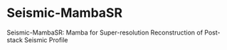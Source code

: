 # Seismic-MambaSR
Seismic-MambaSR: Mamba for Super-resolution Reconstruction of Post-stack Seismic Profile
